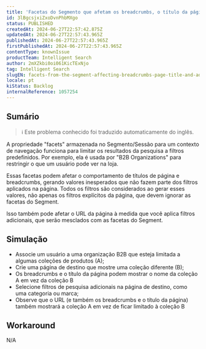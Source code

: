 ```yaml
---
title: 'Facetas do Segmento que afetam os breadcrumbs, o título da página e os filtros adicionais'
id: 3lBgcsjxiZxoDvnPhbMXgo
status: PUBLISHED
createdAt: 2024-06-27T22:57:42.875Z
updatedAt: 2024-06-27T22:57:43.965Z
publishedAt: 2024-06-27T22:57:43.965Z
firstPublishedAt: 2024-06-27T22:57:43.965Z
contentType: knownIssue
productTeam: Intelligent Search
author: 2mXZkbi0oi061KicTExNjo
tag: Intelligent Search
slugEN: facets-from-the-segment-affecting-breadcrumbs-page-title-and-additional-filters
locale: pt
kiStatus: Backlog
internalReference: 1057254
---
```


## Sumário

>ℹ️ Este problema conhecido foi traduzido automaticamente do inglês.


A propriedade "facets" armazenada no Segmento/Sessão para um contexto de navegação funciona para limitar os resultados da pesquisa a filtros predefinidos. Por exemplo, ela é usada por "B2B Organizations" para restringir o que um usuário pode ver na loja.

Essas facetas podem afetar o comportamento de títulos de página e breadcrumbs, gerando valores inesperados que não fazem parte dos filtros aplicados na página. Todos os filtros são considerados ao gerar esses valores, não apenas os filtros explícitos da página, que devem ignorar as facetas do Segment.

Isso também pode afetar o URL da página à medida que você aplica filtros adicionais, que serão mesclados com as facetas do Segment.

## Simulação



- Associe um usuário a uma organização B2B que esteja limitada a algumas coleções de produtos (A);
- Crie uma página de destino que mostre uma coleção diferente (B);
- Os breadcrumbs e o título da página podem mostrar o nome da coleção A em vez da coleção B
- Selecione filtros de pesquisa adicionais na página de destino, como uma categoria ou marca;
- Observe que o URL (e também os breadcrumbs e o título da página) também mostrará a coleção A em vez de ficar limitado à coleção B

## Workaround


N/A

